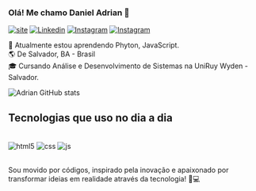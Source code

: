 ### Olá! Me chamo Daniel Adrian 👋

[![site](https://img.shields.io/badge/website-000000?style=for-the-badge&logo=About.me&logoColor=white)]()
[![Linkedin](https://img.shields.io/badge/LinkedIn-0077B5?style=for-the-badge&logo=linkedin&logoColor=white)](https://www.linkedin.com/in/danieladriian/)
[![Instagram](https://img.shields.io/badge/Gmail-D14836?style=for-the-badge&logo=gmail&logoColor=white)](https://www.gmail.com/mailto:danieladrian661@gmail.com?igsh=MTkwaWdnZHp2YnFzYg==)
[![Instagram](https://img.shields.io/badge/Instagram-E4405F?style=for-the-badge&logo=instagram&logoColor=white)](https://www.instagram.com/daniel_adriian?igsh=MTkwaWdnZHp2YnFzYg==)<br/>

🌱 Atualmente estou aprendendo Phyton, JavaScript.<br/>
🌎 De Salvador, BA - Brasil<br/>
🎓 Cursando Análise e Desenvolvimento de Sistemas na UniRuy Wyden - Salvador.<br/>

![Adrian GitHub stats](https://github-readme-stats.vercel.app/api?username=danieladrian&show_icons=true&theme=radical)


## Tecnologias que uso no dia a dia

<div style="display: inline_block"><br/>
    <img align="center" alt="html5" src="https://img.shields.io/badge/HTML5-E34F26?style=for-the-badge&logo=html5&logoColor=white" />
    <img align="center" alt="css" src="https://img.shields.io/badge/CSS3-1572B6?style=for-the-badge&logo=css3&logoColor=white" />
    <img align="center" alt="js" src="https://img.shields.io/badge/JavaScript-F7DF1E?style=for-the-badge&logo=javascript&logoColor=black" />
</div><br/>

Sou movido por códigos, inspirado pela inovação e apaixonado por transformar ideias em realidade através da tecnologia! 🚀💻

